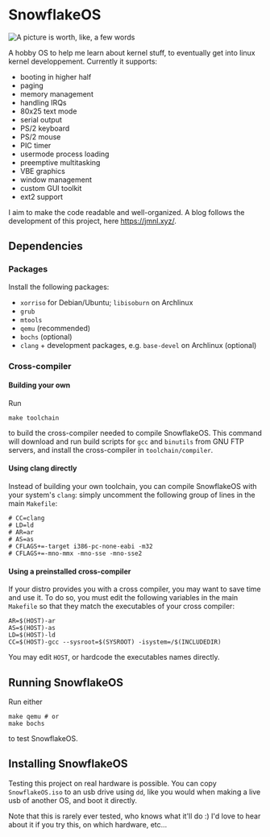 # SnowflakeOS

![A picture is worth, like, a few words](https://29jm.github.io/assets/sos-paint.jpg)

A hobby OS to help me learn about kernel stuff, to eventually get into linux kernel developpement. Currently it supports:
+ booting in higher half
+ paging
+ memory management
+ handling IRQs
+ 80x25 text mode
+ serial output
+ PS/2 keyboard
+ PS/2 mouse
+ PIC timer
+ usermode process loading
+ preemptive multitasking
+ VBE graphics
+ window management
+ custom GUI toolkit
+ ext2 support

I aim to make the code readable and well-organized. A blog follows the development of this project, here https://jmnl.xyz/.

## Dependencies

### Packages

Install the following packages:

+ `xorriso` for Debian/Ubuntu; `libisoburn` on Archlinux
+ `grub`
+ `mtools`
+ `qemu` (recommended)
+ `bochs` (optional)
+ `clang` + development packages, e.g. `base-devel` on Archlinux (optional)

### Cross-compiler

#### Building your own

Run

    make toolchain

to build the cross-compiler needed to compile SnowflakeOS. This command will download and run build scripts for `gcc` and `binutils` from GNU FTP servers, and install the cross-compiler in `toolchain/compiler`.

#### Using clang directly

Instead of building your own toolchain, you can compile SnowflakeOS with your system's `clang`: simply uncomment the following group of lines in the main `Makefile`:
```shell
# CC=clang
# LD=ld
# AR=ar
# AS=as
# CFLAGS+=-target i386-pc-none-eabi -m32
# CFLAGS+=-mno-mmx -mno-sse -mno-sse2
```

#### Using a preinstalled cross-compiler

If your distro provides you with a cross compiler, you may want to save time and use it. To do so, you must edit the following variables in the main `Makefile` so that they match the executables of your cross compiler:

    AR=$(HOST)-ar
    AS=$(HOST)-as
    LD=$(HOST)-ld
    CC=$(HOST)-gcc --sysroot=$(SYSROOT) -isystem=/$(INCLUDEDIR)

You may edit `HOST`, or hardcode the executables names directly.

## Running SnowflakeOS

Run either

    make qemu # or
    make bochs

to test SnowflakeOS.

## Installing SnowflakeOS

Testing this project on real hardware is possible. You can copy `SnowflakeOS.iso` to an usb drive using `dd`, like you would when making a live usb of another OS, and boot it directly.

Note that this is rarely ever tested, who knows what it'll do :) I'd love to hear about it if you try this, on which hardware, etc...
